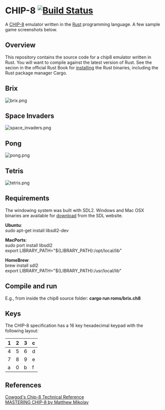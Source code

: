 # CHIP-8 [![Build Status](https://travis-ci.org/wm9/chip8.svg)](https://travis-ci.org/wm9/chip8)
A [CHIP-8](http://en.wikipedia.org/wiki/CHIP-8) emulator written in the [Rust](http://www.rust-lang.org/) programming language. A few sample game screenshots below.

## Overview
This repository contains the source code for a chip8 emulator written in Rust. You will want to compile against the latest version of Rust. See the secion in the official Rust Book for [installing](http://doc.rust-lang.org/nightly/book/installing-rust.html) the Rust binaries, including the Rust package manager Cargo. 

Brix
--- 
![brix.png](http://wm9.github.io/chip8/images/brix.png "Brix")

Space Invaders
---
![space_invaders.png](http://wm9.github.io/chip8/images/space_invaders.png "Space Invaders")

Pong
---
![pong.png](http://wm9.github.io/chip8/images/pong.png "Pong")

Tetris
---
![tetris.png](http://wm9.github.io/chip8/images/tetris.png "Tetris")

## Requirements
The windowing system was built with SDL2. Windows and Mac OSX binaries are available for [download](https://www.libsdl.org/download-2.0.php) from the SDL website. 

**Ubuntu**:  
sudo apt-get install libsdl2-dev

**MacPorts**:  
sudo port install libsdl2  
export LIBRARY\_PATH="${LIBRARY\_PATH}:/opt/local/lib"

**HomeBrew**:  
brew install sdl2  
export LIBRARY\_PATH="${LIBRARY\_PATH}:/usr/local/lib"

## Compile and run
E.g., from inside the chip8 source folder: **cargo run roms/brix.ch8**

## Keys
The CHIP-8 specification has a 16 key hexadecimal keypad with the following layout:

| 1 | 2  | 3 | c |
| --- |---| ---| --- |
| 4 | 5  | 6 | d |
| 7 | 8  | 9 | e |
| a | 0  | b | f |

## References
[Cowgod's Chip-8 Technical Reference](http://devernay.free.fr/hacks/chip8/C8TECH10.HTM)   
[MASTERING CHIP-8 by Matthew Mikolay](http://mattmik.com/chip8.html)



